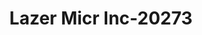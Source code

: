 ---
f_zip-code: 18042
f_state-code: PA
title: Lazer Micr Inc-20273
f_phone: 610-250-0966
f_city-only: Easton
f_address: Easton Easton
f_location-unique-id: '20273'
slug: lazer-micr-inc-20273
updated-on: '2024-05-30T13:46:58.046Z'
created-on: '2024-05-30T13:36:59.803Z'
published-on: '2024-05-30T13:54:32.469Z'
f_city-state: cms/city/easton-pa.md
f_company: cms/company/lazer-micr-inc.md
f_state: cms/state/pennsylvania.md
layout: '[payday-loan].html'
tags: payday-loan
---